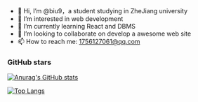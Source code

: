 - 👋 Hi, I’m @biu9，a student studying in ZheJiang university
- 👀 I’m interested in web development
- 🌱 I’m currently learning React and DBMS
- 💞️ I’m looking to collaborate on develop a awesome web site
- 📫 How to reach me: 1756127061@qq.com  
  
  
 ### GitHub stars
[![Anurag's GitHub stats](https://github-readme-stats.vercel.app/api?username=biu9)](https://github.com/anuraghazra/github-readme-stats)
<!---
biu9/biu9 is a ✨ special ✨ repository because its `README.md` (this file) appears on your GitHub profile.
You can click the Preview link to take a look at your changes.
--->

[![Top Langs](https://github-readme-stats.vercel.app/api/top-langs/?username=biu9&layout=compact)](https://github.com/anuraghazra/github-readme-stats)
